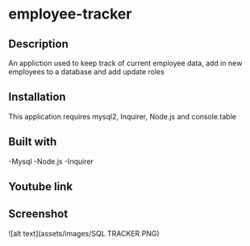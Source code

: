 # employee-tracker

## Description 
An appliction used to keep track of current employee data, add in new employees to a database and add update roles

## Installation
This application requires mysql2, Inquirer, Node.js and console.table

## Built with 
-Mysql
-Node.js
-Inquirer 

## Youtube link

## Screenshot
![alt text](assets/images/SQL TRACKER.PNG)
